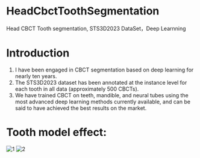 # HeadCbctToothSegmentation
Head CBCT Tooth segmentation, STS3D2023 DataSet，Deep Learnning

# Introduction
1. I have been engaged in CBCT segmentation based on deep learning for nearly ten years.
2. The STS3D2023 dataset has been annotated at the instance level for each tooth in all data (approximately 500 CBCTs).
3. We have trained CBCT on teeth, mandible, and neural tubes using the most advanced deep learning methods currently available, and can be said to have achieved the best results on the market.

# Tooth model effect:
![1](https://github.com/user-attachments/assets/928b7e9e-fea6-4a61-9c02-b245c235ab77)
![2](https://github.com/user-attachments/assets/8e387706-9b28-4f6d-b900-c80cd56a5f1a)













